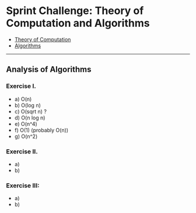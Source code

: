 # Sprint Challenge: Theory of Computation and Algorithms

* [Theory of Computation](theory/)
* [Algorithms](algorithms/)

---

## Analysis of Algorithms

### **Exercise I.**

- a)  O(n)
- b)  O(log n)
- c)  O(sqrt n) ?
- d)  O(n log n)
- e)  O(n^4)
- f)  O(1) (probably O(n))
- g)  O(n^2)


### **Exercise II.**

- a)
- b)


### **Exercise III:**

- a)
- b)
